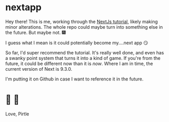 
# nextapp

Hey there! This is me, working through the [NextJs tutorial](https://nextjs.org/learn/basics), likely making minor alterations. The whole repo could maybe turn into something else in the future. But maybe not. :fireworks:

I guess what I mean is it could potentially become my....next app :smirk:

So far, I'd super recommend the tutorial. It's really well done, and even has a swanky point system that turns it into a kind of game. If you're from the future, it could be different now than it is _now_. Where I am in time, the current version of Next is 9.3.0.

I'm putting it on Github in case I want to reference it in the future.

# :rainbow: :man_dancing:

Love, Pirtle
